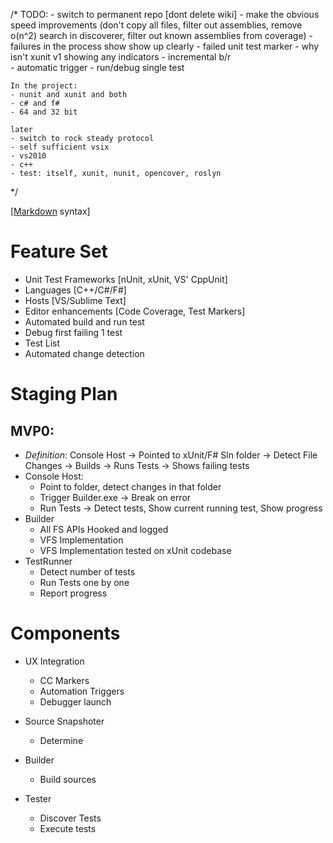 /*
    TODO:
    - switch to permanent repo [dont delete wiki]
    - make the obvious speed improvements (don't copy all files, filter out assemblies, remove o(n^2) search in discoverer, filter out known assemblies from coverage)
    - failures in the process show show up clearly 
    - failed unit test marker
    - why isn't xunit v1 showing any indicators
    - incremental b/r  
    - automatic trigger
    - run/debug single test

    In the project:
    - nunit and xunit and both
    - c# and f#
    - 64 and 32 bit

    later 
    - switch to rock steady protocol
    - self sufficient vsix
    - vs2010
    - c++
    - test: itself, xunit, nunit, opencover, roslyn

 */



[[Markdown](http://daringfireball.net/projects/markdown/) syntax]

# Feature Set #
- Unit Test Frameworks [nUnit, xUnit, VS' CppUnit] 
- Languages [C++/C#/F#] 
- Hosts [VS/Sublime Text] 
- Editor enhancements [Code Coverage, Test Markers] 
- Automated build and run test 
- Debug first failing 1 test 
- Test List 
- Automated change detection

# Staging Plan #
## MVP0: ##
- *Definition*: Console Host -> Pointed to xUnit/F# Sln folder -> Detect File Changes -> Builds -> Runs Tests -> Shows failing tests 
- Console Host:
    - Point to folder, detect changes in that folder
    - Trigger Builder.exe -> Break on error
    - Run Tests -> Detect tests, Show current running test, Show progress 
- Builder
    - All FS APIs Hooked and logged
    - VFS Implementation
    - VFS Implementation tested on xUnit codebase
- TestRunner 
    - Detect number of tests
    - Run Tests one by one
    - Report progress

# Components #
- UX Integration 
    - CC Markers 
    - Automation Triggers 
    - Debugger launch 
 
- Source Snapshoter 
    - Determine  
 
- Builder 
    - Build sources 
 
- Tester 
    - Discover Tests 
    - Execute tests 
